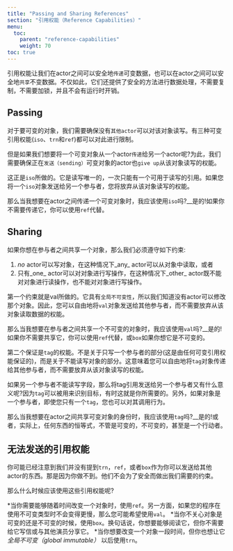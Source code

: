```yaml
---
title: "Passing and Sharing References"
section: "引用权能（Reference Capabilities）"
menu:
  toc:
    parent: "reference-capabilities"
    weight: 70
toc: true
---
```


<!-- Reference capabilities make it safe to both __pass__ mutable data between actors and to __share__ immutable data amongst actors. Not only that, they make it safe to do it with no copying, no locks, in fact, no runtime overhead at all. -->
引用权能让我们在actor之间可以安全地`传递`可变数据，也可以在actor之间可以安全地`共享`不变数据。不仅如此，它们还提供了安全的方法进行数据处理，不需要复制，不需要加锁，并且不会有运行时开销。

## Passing

<!-- For an object to be mutable, we need to be sure that no _other_ actor can read from or write to that object. The three mutable reference capabilities (`iso`, `trn`, and `ref`) all make that guarantee. -->
对于要可变的对象，我们需要确保没有`其他actor`可以对该对象读写。有三种可变引用权能(`iso`、`trn`和`ref`)都可以对此进行限制。

<!-- But what if we want to pass a mutable object from one actor to another? To do that, we need to be sure that the actor that is _sending_ the mutable object also _gives up_ the ability to both read from and write to that object. -->
但是如果我们想要将一个可变对象从一个actor`传递`给另一个actor呢?为此，我们需要确保正在`发送（sending）`可变对象的actor也`give up`从该对象读写的权能。

<!-- This is exactly what `iso` does. It is _read and write unique_, there can only be one reference at a time that can be used for reading or writing. If you send an `iso` object to another actor, you will be giving up the ability to read from or write to that object. -->
这正是`iso`所做的。它是读写唯一的，一次只能有一个可用于读写的引用。如果您将一个`iso`对象发送给另一个参与者，您将放弃从该对象读写的权能。

<!-- __So I should use `iso` when I want to pass a mutable object between actors?__ Yes! If you don't need to pass it, you can just use `ref` instead. -->
那么当我想要在actor之间传递一个可变对象时，我应该使用`iso`吗?__是的!如果你不需要传递它，你可以使用`ref`代替。

## Sharing

<!-- If you want to __share__ an object amongst actors, then we have to make one of the following guarantees: -->
如果你想在参与者之间共享一个对象，那么我们必须遵守如下约束:

<!-- 1. Either _no_ actor can write to the object, in which case _any_ actor can read from it, or -->
<!-- 2. Only _one_ actor can write to the object, in which case _other_ actors can neither read from or write to the object. -->
1. _no_ actor可以写对象，在这种情况下_any_ actor可以从对象中读取，或者
2. 只有_one_ actor可以对对象进行写操作，在这种情况下_other_ actor既不能对对象进行读操作，也不能对对象进行写操作。

<!-- The first guarantee is exactly what `val` does. It is _globally immutable_, so we know that _no_ actor can ever write to that object. As a result, you can freely send `val` objects to other actors, without needing to give up the ability to read from that object. -->
第一个约束就是val所做的。它具有`全局不可变性`，所以我们知道没有actor可以修改那个对象。因此，您可以自由地将`val`对象发送给其他参与者，而不需要放弃从该对象读取数据的权能。

<!-- __So I should use `val` when I want to share an immutable object amongst actors?__ Yes! If you don't need to share it, you can just use `ref` instead, or `box` if you want it to be immutable. -->
那么当我想要在参与者之间共享一个不可变的对象时，我应该使用`val`吗?__是的!如果你不需要共享它，你可以使用`ref`代替，或`box`如果你想它是不可变的。

<!-- The second guarantee is what `tag` does. Not the part about only one actor writing (that's guaranteed by any mutable reference capability), but the part about not being able to read from or write to an object. That means you can freely pass `tag` objects to other actors, without needing to give up the ability to read from or write to that object. -->
第二个保证是`tag`的权能。不是关于只写一个参与者的部分(这是由任何可变引用权能保证的)，而是关于不能读写对象的部分。这意味着您可以自由地将`tag`对象传递给其他参与者，而不需要放弃从该对象读写的权能。

<!-- __What's the point in sending a tag reference to another actor if it can't then read or write the fields?__ Because `tag` __can__ be used to __identify__ objects and sometimes that's all you need. Also, if the object is an actor you can call behaviours on it even though you only have a `tag`. -->
如果另一个参与者不能读写字段，那么将tag引用发送给另一个参与者又有什么意义呢?因为`tag`可以被用来识别目标，有时这就是你所需要的。另外，如果对象是一个参与者，即使您只有一个`tag`，您也可以对其调用行为。

<!-- __So I should use `tag` when I want to share the identity of a mutable object amongst actors?__ Yes! Or, really, the identity of anything, whether it's mutable, immutable, or even an actor. -->
那么当我想要在actor之间共享可变对象的身份时，我应该使用`tag`吗?__是的!或者，实际上，任何东西的恒等式，不管是可变的，不可变的，甚至是一个行动者。

<!-- ## Reference capabilities that can't be sent -->
## 无法发送的引用权能

<!-- You may have noticed we didn't mention `trn`, `ref`, or `box` as things you can send to other actors. That's because you can't do it. They don't make the guarantees we need in order to be safe. -->
你可能已经注意到我们并没有提到`trn`，`ref`，或者`box`作为你可以发送给其他actor的东西。那是因为你做不到。他们不会为了安全而做出我们需要的约束。

<!-- So when should you use those reference capabilities? -->
那么什么时候应该使用这些引用权能呢?

<!-- * Use `ref` when you need to be able to change an object over time. On the other hand, if your program wouldn't be any slower if you used an immutable type instead, you may want to use a `val` anyway. -->
<!-- * Use `box` when you don't care whether the object is mutable or immutable. In other words, you want to be able to read it, but you don't need to write to it or share it with other actors. -->
<!-- * Use `trn` when you want to be able to change an object for a while, but you also want to be able to make it _globally immutable_ later. -->
*当你需要能够随着时间改变一个对象时，使用`ref`。另一方面，如果您的程序在使用不可变类型时不会变得更慢，那么您可能希望使用`val`。
*当你不关心对象是可变的还是不可变的时候，使用`box`。换句话说，你想要能够阅读它，但你不需要给它写信或与其他演员分享它。
*当你想要改变一个对象一段时间，但你也想让它 _全局不可变（global immutable）_ 以后使用`trn`。

